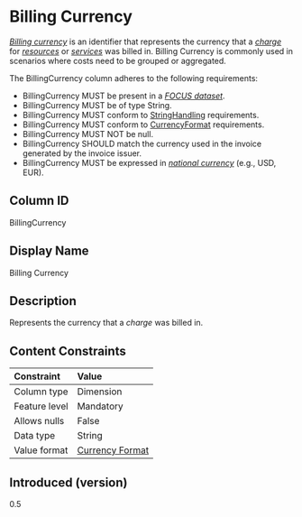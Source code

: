 # Billing Currency

[*Billing currency*](#glossary:billing-currency) is an identifier that represents the currency that a [*charge*](#glossary:charge) for [*resources*](#glossary:resource) or [*services*](#glossary:service) was billed in. Billing Currency is commonly used in scenarios where costs need to be grouped or aggregated.

The BillingCurrency column adheres to the following requirements:

* BillingCurrency MUST be present in a [*FOCUS dataset*](#glossary:FOCUS-dataset).
* BillingCurrency MUST be of type String.
* BillingCurrency MUST conform to [StringHandling](#stringhandling) requirements.
* BillingCurrency MUST conform to [CurrencyFormat](#currencyformat) requirements.
* BillingCurrency MUST NOT be null.
* BillingCurrency SHOULD match the currency used in the invoice generated by the invoice issuer.
* BillingCurrency MUST be expressed in [*national currency*](#glossary:national-currency) (e.g., USD, EUR).

## Column ID

BillingCurrency

## Display Name

Billing Currency

## Description

Represents the currency that a *charge* was billed in.

## Content Constraints

| Constraint      | Value                               |
|:----------------|:------------------------------------|
| Column type     | Dimension                           |
| Feature level   | Mandatory                           |
| Allows nulls    | False                               |
| Data type       | String                              |
| Value format    | [Currency Format](#currencyformat) |

## Introduced (version)

0.5
